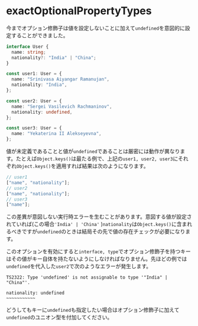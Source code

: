 # exactOptionalPropertyTypes

今までオプション修飾子は値を設定しないことに加えて`undefined`を意図的に設定することができました。

```typescript
interface User {
  name: string;
  nationality?: "India" | "China";
}

const user1: User = {
  name: "Srinivasa Aiyangar Ramanujan",
  nationality: "India",
};

const user2: User = {
  name: "Sergei Vasilevich Rachmaninov",
  nationality: undefined,
};

const user3: User = {
  name: "Yekaterina II Alekseyevna",
};
```

値が未定義であることと値が`undefined`であることは厳密には動作が異なります。たとえば`Object.keys()`は最たる例で、上記の`user1, user2, user3`にそれぞれ`Object.keys()`を適用すれば結果は次のようになります。

```typescript
// user1
["name", "nationality"];
// user2
["name", "nationality"];
// user3
["name"];
```

この差異が意図しない実行時エラーを生むことがあります。意図する値が設定されていれば(この場合`'India' | 'China'` )`nationality`は`Object.keys()`に含まれるべきですが`undefined`のときは結局その先で値の存在チェックが必要になります。

このオプションを有効にすると`interface, type`でオプション修飾子を持つキーはその値がキー自体を持たないようにしなければなりません。先ほどの例では`undefined`を代入した`user2`で次のようなエラーが発生します。

```text
TS2322: Type 'undefined' is not assignable to type '"India" | "China"'.

nationality: undefined
~~~~~~~~~~~
```

どうしてもキーに`undefined`も指定したい場合はオプション修飾子に加えて`undefined`のユニオン型を付加してください。
